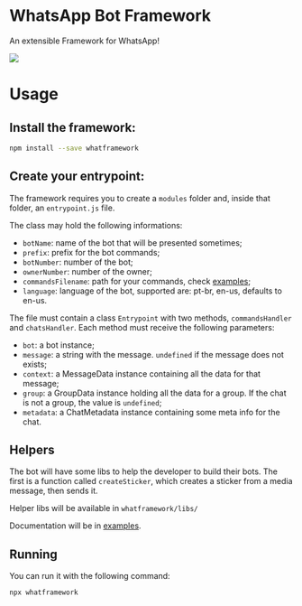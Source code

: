 # WhatsApp Bot Framework

An extensible Framework for WhatsApp!

<img src="https://count.kamuridesu.com?username=whatframework" />

# Usage

## Install the framework:

```sh
npm install --save whatframework
```

## Create your entrypoint:

The framework requires you to create a `modules` folder and, inside that folder, an `entrypoint.js` file.

The class may hold the following informations:

- `botName`: name of the bot that will be presented sometimes;
- `prefix`: prefix for the bot commands;
- `botNumber`: number of the bot;
- `ownerNumber`: number of the owner;
- `commandsFilename`: path for your commands, check [examples](examples/modules/);
- `language`: language of the bot, supported are: pt-br, en-us, defaults to en-us.

The file must contain a class `Entrypoint` with two methods, `commandsHandler` and `chatsHandler`. Each method must receive the following parameters:
- `bot`: a bot instance;
- `message`: a string with the message. `undefined` if the message does not exists;
- `context`: a MessageData instance containing all the data for that message;
- `group`: a GroupData instance holding all the data for a group. If the chat is not a group, the value is `undefined`;
- `metadata`: a ChatMetadata instance containing some meta info for the chat.

## Helpers

The bot will have some libs to help the developer to build their bots. The first is a function called `createSticker`, which creates a sticker from a media message, then sends it.

Helper libs will be available in `whatframework/libs/`

Documentation will be in [examples](examples/libs/).

## Running

You can run it with the following command:

```sh
npx whatframework
```
